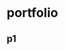 # portfolio


## p1
<script src="https://cdn.plot.ly/plotly-latest.min.js"></script>


<div>                            <div id="f67f7095-2588-4f77-9ba5-ac5ad8dfedf2" class="plotly-graph-div" style="height:100%; width:100%;"></div>            <script type="text/javascript">                                    window.PLOTLYENV=window.PLOTLYENV || {};                                    if (document.getElementById("f67f7095-2588-4f77-9ba5-ac5ad8dfedf2")) {                    Plotly.newPlot(                        "f67f7095-2588-4f77-9ba5-ac5ad8dfedf2",                        [{"alignmentgroup":"True","bingroup":"x","hovertemplate":"YEAR=90<br>STRSTATE=%{x}<br>count=%{y}<extra></extra>","legendgroup":"","marker":{"color":"#636efa","pattern":{"shape":""}},"name":"","offsetgroup":"","orientation":"v","showlegend":false,"x":["AL"],"xaxis":"x","yaxis":"y","type":"histogram"}],                        {"barmode":"relative","legend":{"tracegroupgap":0},"sliders":[{"active":0,"currentvalue":{"prefix":"YEAR="},"len":0.9,"pad":{"b":10,"t":60},"steps":[{"args":[["90"],{"frame":{"duration":0,"redraw":true},"mode":"immediate","fromcurrent":true,"transition":{"duration":0,"easing":"linear"}}],"label":"90","method":"animate"},{"args":[["81"],{"frame":{"duration":0,"redraw":true},"mode":"immediate","fromcurrent":true,"transition":{"duration":0,"easing":"linear"}}],"label":"81","method":"animate"},{"args":[["55"],{"frame":{"duration":0,"redraw":true},"mode":"immediate","fromcurrent":true,"transition":{"duration":0,"easing":"linear"}}],"label":"55","method":"animate"},{"args":[["159"],{"frame":{"duration":0,"redraw":true},"mode":"immediate","fromcurrent":true,"transition":{"duration":0,"easing":"linear"}}],"label":"159","method":"animate"},{"args":[["56"],{"frame":{"duration":0,"redraw":true},"mode":"immediate","fromcurrent":true,"transition":{"duration":0,"easing":"linear"}}],"label":"56","method":"animate"},{"args":[["8"],{"frame":{"duration":0,"redraw":true},"mode":"immediate","fromcurrent":true,"transition":{"duration":0,"easing":"linear"}}],"label":"8","method":"animate"},{"args":[["175"],{"frame":{"duration":0,"redraw":true},"mode":"immediate","fromcurrent":true,"transition":{"duration":0,"easing":"linear"}}],"label":"175","method":"animate"},{"args":[["114"],{"frame":{"duration":0,"redraw":true},"mode":"immediate","fromcurrent":true,"transition":{"duration":0,"easing":"linear"}}],"label":"114","method":"animate"},{"args":[["17"],{"frame":{"duration":0,"redraw":true},"mode":"immediate","fromcurrent":true,"transition":{"duration":0,"easing":"linear"}}],"label":"17","method":"animate"},{"args":[["130"],{"frame":{"duration":0,"redraw":true},"mode":"immediate","fromcurrent":true,"transition":{"duration":0,"easing":"linear"}}],"label":"130","method":"animate"},{"args":[["88"],{"frame":{"duration":0,"redraw":true},"mode":"immediate","fromcurrent":true,"transition":{"duration":0,"easing":"linear"}}],"label":"88","method":"animate"},{"args":[["53"],{"frame":{"duration":0,"redraw":true},"mode":"immediate","fromcurrent":true,"transition":{"duration":0,"easing":"linear"}}],"label":"53","method":"animate"},{"args":[["83"],{"frame":{"duration":0,"redraw":true},"mode":"immediate","fromcurrent":true,"transition":{"duration":0,"easing":"linear"}}],"label":"83","method":"animate"},{"args":[["41"],{"frame":{"duration":0,"redraw":true},"mode":"immediate","fromcurrent":true,"transition":{"duration":0,"easing":"linear"}}],"label":"41","method":"animate"},{"args":[["77"],{"frame":{"duration":0,"redraw":true},"mode":"immediate","fromcurrent":true,"transition":{"duration":0,"easing":"linear"}}],"label":"77","method":"animate"},{"args":[["52"],{"frame":{"duration":0,"redraw":true},"mode":"immediate","fromcurrent":true,"transition":{"duration":0,"easing":"linear"}}],"label":"52","method":"animate"},{"args":[["117"],{"frame":{"duration":0,"redraw":true},"mode":"immediate","fromcurrent":true,"transition":{"duration":0,"easing":"linear"}}],"label":"117","method":"animate"},{"args":[["65"],{"frame":{"duration":0,"redraw":true},"mode":"immediate","fromcurrent":true,"transition":{"duration":0,"easing":"linear"}}],"label":"65","method":"animate"},{"args":[["11"],{"frame":{"duration":0,"redraw":true},"mode":"immediate","fromcurrent":true,"transition":{"duration":0,"easing":"linear"}}],"label":"11","method":"animate"},{"args":[["112"],{"frame":{"duration":0,"redraw":true},"mode":"immediate","fromcurrent":true,"transition":{"duration":0,"easing":"linear"}}],"label":"112","method":"animate"},{"args":[["26"],{"frame":{"duration":0,"redraw":true},"mode":"immediate","fromcurrent":true,"transition":{"duration":0,"easing":"linear"}}],"label":"26","method":"animate"},{"args":[["29"],{"frame":{"duration":0,"redraw":true},"mode":"immediate","fromcurrent":true,"transition":{"duration":0,"easing":"linear"}}],"label":"29","method":"animate"},{"args":[["23"],{"frame":{"duration":0,"redraw":true},"mode":"immediate","fromcurrent":true,"transition":{"duration":0,"easing":"linear"}}],"label":"23","method":"animate"},{"args":[["124"],{"frame":{"duration":0,"redraw":true},"mode":"immediate","fromcurrent":true,"transition":{"duration":0,"easing":"linear"}}],"label":"124","method":"animate"},{"args":[["82"],{"frame":{"duration":0,"redraw":true},"mode":"immediate","fromcurrent":true,"transition":{"duration":0,"easing":"linear"}}],"label":"82","method":"animate"},{"args":[["116"],{"frame":{"duration":0,"redraw":true},"mode":"immediate","fromcurrent":true,"transition":{"duration":0,"easing":"linear"}}],"label":"116","method":"animate"},{"args":[["63"],{"frame":{"duration":0,"redraw":true},"mode":"immediate","fromcurrent":true,"transition":{"duration":0,"easing":"linear"}}],"label":"63","method":"animate"},{"args":[["97"],{"frame":{"duration":0,"redraw":true},"mode":"immediate","fromcurrent":true,"transition":{"duration":0,"easing":"linear"}}],"label":"97","method":"animate"},{"args":[["315"],{"frame":{"duration":0,"redraw":true},"mode":"immediate","fromcurrent":true,"transition":{"duration":0,"easing":"linear"}}],"label":"315","method":"animate"},{"args":[["28"],{"frame":{"duration":0,"redraw":true},"mode":"immediate","fromcurrent":true,"transition":{"duration":0,"easing":"linear"}}],"label":"28","method":"animate"},{"args":[["39"],{"frame":{"duration":0,"redraw":true},"mode":"immediate","fromcurrent":true,"transition":{"duration":0,"easing":"linear"}}],"label":"39","method":"animate"},{"args":[["32"],{"frame":{"duration":0,"redraw":true},"mode":"immediate","fromcurrent":true,"transition":{"duration":0,"easing":"linear"}}],"label":"32","method":"animate"},{"args":[["9"],{"frame":{"duration":0,"redraw":true},"mode":"immediate","fromcurrent":true,"transition":{"duration":0,"easing":"linear"}}],"label":"9","method":"animate"}],"x":0.1,"xanchor":"left","y":0,"yanchor":"top"}],"template":{"data":{"barpolar":[{"marker":{"line":{"color":"#E5ECF6","width":0.5},"pattern":{"fillmode":"overlay","size":10,"solidity":0.2}},"type":"barpolar"}],"bar":[{"error_x":{"color":"#2a3f5f"},"error_y":{"color":"#2a3f5f"},"marker":{"line":{"color":"#E5ECF6","width":0.5},"pattern":{"fillmode":"overlay","size":10,"solidity":0.2}},"type":"bar"}],"carpet":[{"aaxis":{"endlinecolor":"#2a3f5f","gridcolor":"white","linecolor":"white","minorgridcolor":"white","startlinecolor":"#2a3f5f"},"baxis":{"endlinecolor":"#2a3f5f","gridcolor":"white","linecolor":"white","minorgridcolor":"white","startlinecolor":"#2a3f5f"},"type":"carpet"}],"choropleth":[{"colorbar":{"outlinewidth":0,"ticks":""},"type":"choropleth"}],"contourcarpet":[{"colorbar":{"outlinewidth":0,"ticks":""},"type":"contourcarpet"}],"contour":[{"colorbar":{"outlinewidth":0,"ticks":""},"colorscale":[[0.0,"#0d0887"],[0.1111111111111111,"#46039f"],[0.2222222222222222,"#7201a8"],[0.3333333333333333,"#9c179e"],[0.4444444444444444,"#bd3786"],[0.5555555555555556,"#d8576b"],[0.6666666666666666,"#ed7953"],[0.7777777777777778,"#fb9f3a"],[0.8888888888888888,"#fdca26"],[1.0,"#f0f921"]],"type":"contour"}],"heatmapgl":[{"colorbar":{"outlinewidth":0,"ticks":""},"colorscale":[[0.0,"#0d0887"],[0.1111111111111111,"#46039f"],[0.2222222222222222,"#7201a8"],[0.3333333333333333,"#9c179e"],[0.4444444444444444,"#bd3786"],[0.5555555555555556,"#d8576b"],[0.6666666666666666,"#ed7953"],[0.7777777777777778,"#fb9f3a"],[0.8888888888888888,"#fdca26"],[1.0,"#f0f921"]],"type":"heatmapgl"}],"heatmap":[{"colorbar":{"outlinewidth":0,"ticks":""},"colorscale":[[0.0,"#0d0887"],[0.1111111111111111,"#46039f"],[0.2222222222222222,"#7201a8"],[0.3333333333333333,"#9c179e"],[0.4444444444444444,"#bd3786"],[0.5555555555555556,"#d8576b"],[0.6666666666666666,"#ed7953"],[0.7777777777777778,"#fb9f3a"],[0.8888888888888888,"#fdca26"],[1.0,"#f0f921"]],"type":"heatmap"}],"histogram2dcontour":[{"colorbar":{"outlinewidth":0,"ticks":""},"colorscale":[[0.0,"#0d0887"],[0.1111111111111111,"#46039f"],[0.2222222222222222,"#7201a8"],[0.3333333333333333,"#9c179e"],[0.4444444444444444,"#bd3786"],[0.5555555555555556,"#d8576b"],[0.6666666666666666,"#ed7953"],[0.7777777777777778,"#fb9f3a"],[0.8888888888888888,"#fdca26"],[1.0,"#f0f921"]],"type":"histogram2dcontour"}],"histogram2d":[{"colorbar":{"outlinewidth":0,"ticks":""},"colorscale":[[0.0,"#0d0887"],[0.1111111111111111,"#46039f"],[0.2222222222222222,"#7201a8"],[0.3333333333333333,"#9c179e"],[0.4444444444444444,"#bd3786"],[0.5555555555555556,"#d8576b"],[0.6666666666666666,"#ed7953"],[0.7777777777777778,"#fb9f3a"],[0.8888888888888888,"#fdca26"],[1.0,"#f0f921"]],"type":"histogram2d"}],"histogram":[{"marker":{"pattern":{"fillmode":"overlay","size":10,"solidity":0.2}},"type":"histogram"}],"mesh3d":[{"colorbar":{"outlinewidth":0,"ticks":""},"type":"mesh3d"}],"parcoords":[{"line":{"colorbar":{"outlinewidth":0,"ticks":""}},"type":"parcoords"}],"pie":[{"automargin":true,"type":"pie"}],"scatter3d":[{"line":{"colorbar":{"outlinewidth":0,"ticks":""}},"marker":{"colorbar":{"outlinewidth":0,"ticks":""}},"type":"scatter3d"}],"scattercarpet":[{"marker":{"colorbar":{"outlinewidth":0,"ticks":""}},"type":"scattercarpet"}],"scattergeo":[{"marker":{"colorbar":{"outlinewidth":0,"ticks":""}},"type":"scattergeo"}],"scattergl":[{"marker":{"colorbar":{"outlinewidth":0,"ticks":""}},"type":"scattergl"}],"scattermapbox":[{"marker":{"colorbar":{"outlinewidth":0,"ticks":""}},"type":"scattermapbox"}],"scatterpolargl":[{"marker":{"colorbar":{"outlinewidth":0,"ticks":""}},"type":"scatterpolargl"}],"scatterpolar":[{"marker":{"colorbar":{"outlinewidth":0,"ticks":""}},"type":"scatterpolar"}],"scatter":[{"fillpattern":{"fillmode":"overlay","size":10,"solidity":0.2},"type":"scatter"}],"scatterternary":[{"marker":{"colorbar":{"outlinewidth":0,"ticks":""}},"type":"scatterternary"}],"surface":[{"colorbar":{"outlinewidth":0,"ticks":""},"colorscale":[[0.0,"#0d0887"],[0.1111111111111111,"#46039f"],[0.2222222222222222,"#7201a8"],[0.3333333333333333,"#9c179e"],[0.4444444444444444,"#bd3786"],[0.5555555555555556,"#d8576b"],[0.6666666666666666,"#ed7953"],[0.7777777777777778,"#fb9f3a"],[0.8888888888888888,"#fdca26"],[1.0,"#f0f921"]],"type":"surface"}],"table":[{"cells":{"fill":{"color":"#EBF0F8"},"line":{"color":"white"}},"header":{"fill":{"color":"#C8D4E3"},"line":{"color":"white"}},"type":"table"}]},"layout":{"annotationdefaults":{"arrowcolor":"#2a3f5f","arrowhead":0,"arrowwidth":1},"autotypenumbers":"strict","coloraxis":{"colorbar":{"outlinewidth":0,"ticks":""}},"colorscale":{"diverging":[[0,"#8e0152"],[0.1,"#c51b7d"],[0.2,"#de77ae"],[0.3,"#f1b6da"],[0.4,"#fde0ef"],[0.5,"#f7f7f7"],[0.6,"#e6f5d0"],[0.7,"#b8e186"],[0.8,"#7fbc41"],[0.9,"#4d9221"],[1,"#276419"]],"sequential":[[0.0,"#0d0887"],[0.1111111111111111,"#46039f"],[0.2222222222222222,"#7201a8"],[0.3333333333333333,"#9c179e"],[0.4444444444444444,"#bd3786"],[0.5555555555555556,"#d8576b"],[0.6666666666666666,"#ed7953"],[0.7777777777777778,"#fb9f3a"],[0.8888888888888888,"#fdca26"],[1.0,"#f0f921"]],"sequentialminus":[[0.0,"#0d0887"],[0.1111111111111111,"#46039f"],[0.2222222222222222,"#7201a8"],[0.3333333333333333,"#9c179e"],[0.4444444444444444,"#bd3786"],[0.5555555555555556,"#d8576b"],[0.6666666666666666,"#ed7953"],[0.7777777777777778,"#fb9f3a"],[0.8888888888888888,"#fdca26"],[1.0,"#f0f921"]]},"colorway":["#636efa","#EF553B","#00cc96","#ab63fa","#FFA15A","#19d3f3","#FF6692","#B6E880","#FF97FF","#FECB52"],"font":{"color":"#2a3f5f"},"geo":{"bgcolor":"white","lakecolor":"white","landcolor":"#E5ECF6","showlakes":true,"showland":true,"subunitcolor":"white"},"hoverlabel":{"align":"left"},"hovermode":"closest","mapbox":{"style":"light"},"paper_bgcolor":"white","plot_bgcolor":"#E5ECF6","polar":{"angularaxis":{"gridcolor":"white","linecolor":"white","ticks":""},"bgcolor":"#E5ECF6","radialaxis":{"gridcolor":"white","linecolor":"white","ticks":""}},"scene":{"xaxis":{"backgroundcolor":"#E5ECF6","gridcolor":"white","gridwidth":2,"linecolor":"white","showbackground":true,"ticks":"","zerolinecolor":"white"},"yaxis":{"backgroundcolor":"#E5ECF6","gridcolor":"white","gridwidth":2,"linecolor":"white","showbackground":true,"ticks":"","zerolinecolor":"white"},"zaxis":{"backgroundcolor":"#E5ECF6","gridcolor":"white","gridwidth":2,"linecolor":"white","showbackground":true,"ticks":"","zerolinecolor":"white"}},"shapedefaults":{"line":{"color":"#2a3f5f"}},"ternary":{"aaxis":{"gridcolor":"white","linecolor":"white","ticks":""},"baxis":{"gridcolor":"white","linecolor":"white","ticks":""},"bgcolor":"#E5ECF6","caxis":{"gridcolor":"white","linecolor":"white","ticks":""}},"title":{"x":0.05},"xaxis":{"automargin":true,"gridcolor":"white","linecolor":"white","ticks":"","title":{"standoff":15},"zerolinecolor":"white","zerolinewidth":2},"yaxis":{"automargin":true,"gridcolor":"white","linecolor":"white","ticks":"","title":{"standoff":15},"zerolinecolor":"white","zerolinewidth":2}}},"title":{"text":"Store distribution of each states over Time"},"updatemenus":[{"buttons":[{"args":[null,{"frame":{"duration":500,"redraw":true},"mode":"immediate","fromcurrent":true,"transition":{"duration":500,"easing":"linear"}}],"label":"&#9654;","method":"animate"},{"args":[[null],{"frame":{"duration":0,"redraw":true},"mode":"immediate","fromcurrent":true,"transition":{"duration":0,"easing":"linear"}}],"label":"&#9724;","method":"animate"}],"direction":"left","pad":{"r":10,"t":70},"showactive":false,"type":"buttons","x":0.1,"xanchor":"right","y":0,"yanchor":"top"}],"xaxis":{"anchor":"y","domain":[0.0,1.0],"range":[0,20],"title":{"text":"STRSTATE"}},"yaxis":{"anchor":"x","domain":[0.0,1.0],"range":[0,40],"title":{"text":"count"}}},                        {"responsive": true}                    ).then(function(){
                            Plotly.addFrames('f67f7095-2588-4f77-9ba5-ac5ad8dfedf2', [{"data":[{"alignmentgroup":"True","bingroup":"x","hovertemplate":"YEAR=90<br>STRSTATE=%{x}<br>count=%{y}<extra></extra>","legendgroup":"","marker":{"color":"#636efa","pattern":{"shape":""}},"name":"","offsetgroup":"","orientation":"v","showlegend":false,"x":["AL"],"xaxis":"x","yaxis":"y","type":"histogram"}],"name":"90"},{"data":[{"alignmentgroup":"True","bingroup":"x","hovertemplate":"YEAR=81<br>STRSTATE=%{x}<br>count=%{y}<extra></extra>","legendgroup":"","marker":{"color":"#636efa","pattern":{"shape":""}},"name":"","offsetgroup":"","orientation":"v","showlegend":false,"x":["AR","KY","VA"],"xaxis":"x","yaxis":"y","type":"histogram"}],"name":"81"},{"data":[{"alignmentgroup":"True","bingroup":"x","hovertemplate":"YEAR=55<br>STRSTATE=%{x}<br>count=%{y}<extra></extra>","legendgroup":"","marker":{"color":"#636efa","pattern":{"shape":""}},"name":"","offsetgroup":"","orientation":"v","showlegend":false,"x":["AZ","IA"],"xaxis":"x","yaxis":"y","type":"histogram"}],"name":"55"},{"data":[{"alignmentgroup":"True","bingroup":"x","hovertemplate":"YEAR=159<br>STRSTATE=%{x}<br>count=%{y}<extra></extra>","legendgroup":"","marker":{"color":"#636efa","pattern":{"shape":""}},"name":"","offsetgroup":"","orientation":"v","showlegend":false,"x":["CA"],"xaxis":"x","yaxis":"y","type":"histogram"}],"name":"159"},{"data":[{"alignmentgroup":"True","bingroup":"x","hovertemplate":"YEAR=56<br>STRSTATE=%{x}<br>count=%{y}<extra></extra>","legendgroup":"","marker":{"color":"#636efa","pattern":{"shape":""}},"name":"","offsetgroup":"","orientation":"v","showlegend":false,"x":["CO"],"xaxis":"x","yaxis":"y","type":"histogram"}],"name":"56"},{"data":[{"alignmentgroup":"True","bingroup":"x","hovertemplate":"YEAR=8<br>STRSTATE=%{x}<br>count=%{y}<extra></extra>","legendgroup":"","marker":{"color":"#636efa","pattern":{"shape":""}},"name":"","offsetgroup":"","orientation":"v","showlegend":false,"x":["DE","ND"],"xaxis":"x","yaxis":"y","type":"histogram"}],"name":"8"},{"data":[{"alignmentgroup":"True","bingroup":"x","hovertemplate":"YEAR=175<br>STRSTATE=%{x}<br>count=%{y}<extra></extra>","legendgroup":"","marker":{"color":"#636efa","pattern":{"shape":""}},"name":"","offsetgroup":"","orientation":"v","showlegend":false,"x":["FL"],"xaxis":"x","yaxis":"y","type":"histogram"}],"name":"175"},{"data":[{"alignmentgroup":"True","bingroup":"x","hovertemplate":"YEAR=114<br>STRSTATE=%{x}<br>count=%{y}<extra></extra>","legendgroup":"","marker":{"color":"#636efa","pattern":{"shape":""}},"name":"","offsetgroup":"","orientation":"v","showlegend":false,"x":["GA"],"xaxis":"x","yaxis":"y","type":"histogram"}],"name":"114"},{"data":[{"alignmentgroup":"True","bingroup":"x","hovertemplate":"YEAR=17<br>STRSTATE=%{x}<br>count=%{y}<extra></extra>","legendgroup":"","marker":{"color":"#636efa","pattern":{"shape":""}},"name":"","offsetgroup":"","orientation":"v","showlegend":false,"x":["ID"],"xaxis":"x","yaxis":"y","type":"histogram"}],"name":"17"},{"data":[{"alignmentgroup":"True","bingroup":"x","hovertemplate":"YEAR=130<br>STRSTATE=%{x}<br>count=%{y}<extra></extra>","legendgroup":"","marker":{"color":"#636efa","pattern":{"shape":""}},"name":"","offsetgroup":"","orientation":"v","showlegend":false,"x":["IL"],"xaxis":"x","yaxis":"y","type":"histogram"}],"name":"130"},{"data":[{"alignmentgroup":"True","bingroup":"x","hovertemplate":"YEAR=88<br>STRSTATE=%{x}<br>count=%{y}<extra></extra>","legendgroup":"","marker":{"color":"#636efa","pattern":{"shape":""}},"name":"","offsetgroup":"","orientation":"v","showlegend":false,"x":["IN"],"xaxis":"x","yaxis":"y","type":"histogram"}],"name":"88"},{"data":[{"alignmentgroup":"True","bingroup":"x","hovertemplate":"YEAR=53<br>STRSTATE=%{x}<br>count=%{y}<extra></extra>","legendgroup":"","marker":{"color":"#636efa","pattern":{"shape":""}},"name":"","offsetgroup":"","orientation":"v","showlegend":false,"x":["KS"],"xaxis":"x","yaxis":"y","type":"histogram"}],"name":"53"},{"data":[{"alignmentgroup":"True","bingroup":"x","hovertemplate":"YEAR=83<br>STRSTATE=%{x}<br>count=%{y}<extra></extra>","legendgroup":"","marker":{"color":"#636efa","pattern":{"shape":""}},"name":"","offsetgroup":"","orientation":"v","showlegend":false,"x":["LA","NY"],"xaxis":"x","yaxis":"y","type":"histogram"}],"name":"83"},{"data":[{"alignmentgroup":"True","bingroup":"x","hovertemplate":"YEAR=41<br>STRSTATE=%{x}<br>count=%{y}<extra></extra>","legendgroup":"","marker":{"color":"#636efa","pattern":{"shape":""}},"name":"","offsetgroup":"","orientation":"v","showlegend":false,"x":["MD"],"xaxis":"x","yaxis":"y","type":"histogram"}],"name":"41"},{"data":[{"alignmentgroup":"True","bingroup":"x","hovertemplate":"YEAR=77<br>STRSTATE=%{x}<br>count=%{y}<extra></extra>","legendgroup":"","marker":{"color":"#636efa","pattern":{"shape":""}},"name":"","offsetgroup":"","orientation":"v","showlegend":false,"x":["MI","WI"],"xaxis":"x","yaxis":"y","type":"histogram"}],"name":"77"},{"data":[{"alignmentgroup":"True","bingroup":"x","hovertemplate":"YEAR=52<br>STRSTATE=%{x}<br>count=%{y}<extra></extra>","legendgroup":"","marker":{"color":"#636efa","pattern":{"shape":""}},"name":"","offsetgroup":"","orientation":"v","showlegend":false,"x":["MN"],"xaxis":"x","yaxis":"y","type":"histogram"}],"name":"52"},{"data":[{"alignmentgroup":"True","bingroup":"x","hovertemplate":"YEAR=117<br>STRSTATE=%{x}<br>count=%{y}<extra></extra>","legendgroup":"","marker":{"color":"#636efa","pattern":{"shape":""}},"name":"","offsetgroup":"","orientation":"v","showlegend":false,"x":["MO"],"xaxis":"x","yaxis":"y","type":"histogram"}],"name":"117"},{"data":[{"alignmentgroup":"True","bingroup":"x","hovertemplate":"YEAR=65<br>STRSTATE=%{x}<br>count=%{y}<extra></extra>","legendgroup":"","marker":{"color":"#636efa","pattern":{"shape":""}},"name":"","offsetgroup":"","orientation":"v","showlegend":false,"x":["MS"],"xaxis":"x","yaxis":"y","type":"histogram"}],"name":"65"},{"data":[{"alignmentgroup":"True","bingroup":"x","hovertemplate":"YEAR=11<br>STRSTATE=%{x}<br>count=%{y}<extra></extra>","legendgroup":"","marker":{"color":"#636efa","pattern":{"shape":""}},"name":"","offsetgroup":"","orientation":"v","showlegend":false,"x":["MT","SD"],"xaxis":"x","yaxis":"y","type":"histogram"}],"name":"11"},{"data":[{"alignmentgroup":"True","bingroup":"x","hovertemplate":"YEAR=112<br>STRSTATE=%{x}<br>count=%{y}<extra></extra>","legendgroup":"","marker":{"color":"#636efa","pattern":{"shape":""}},"name":"","offsetgroup":"","orientation":"v","showlegend":false,"x":["NC"],"xaxis":"x","yaxis":"y","type":"histogram"}],"name":"112"},{"data":[{"alignmentgroup":"True","bingroup":"x","hovertemplate":"YEAR=26<br>STRSTATE=%{x}<br>count=%{y}<extra></extra>","legendgroup":"","marker":{"color":"#636efa","pattern":{"shape":""}},"name":"","offsetgroup":"","orientation":"v","showlegend":false,"x":["NE"],"xaxis":"x","yaxis":"y","type":"histogram"}],"name":"26"},{"data":[{"alignmentgroup":"True","bingroup":"x","hovertemplate":"YEAR=29<br>STRSTATE=%{x}<br>count=%{y}<extra></extra>","legendgroup":"","marker":{"color":"#636efa","pattern":{"shape":""}},"name":"","offsetgroup":"","orientation":"v","showlegend":false,"x":["NM","OR"],"xaxis":"x","yaxis":"y","type":"histogram"}],"name":"29"},{"data":[{"alignmentgroup":"True","bingroup":"x","hovertemplate":"YEAR=23<br>STRSTATE=%{x}<br>count=%{y}<extra></extra>","legendgroup":"","marker":{"color":"#636efa","pattern":{"shape":""}},"name":"","offsetgroup":"","orientation":"v","showlegend":false,"x":["NV"],"xaxis":"x","yaxis":"y","type":"histogram"}],"name":"23"},{"data":[{"alignmentgroup":"True","bingroup":"x","hovertemplate":"YEAR=124<br>STRSTATE=%{x}<br>count=%{y}<extra></extra>","legendgroup":"","marker":{"color":"#636efa","pattern":{"shape":""}},"name":"","offsetgroup":"","orientation":"v","showlegend":false,"x":["OH"],"xaxis":"x","yaxis":"y","type":"histogram"}],"name":"124"},{"data":[{"alignmentgroup":"True","bingroup":"x","hovertemplate":"YEAR=82<br>STRSTATE=%{x}<br>count=%{y}<extra></extra>","legendgroup":"","marker":{"color":"#636efa","pattern":{"shape":""}},"name":"","offsetgroup":"","orientation":"v","showlegend":false,"x":["OK"],"xaxis":"x","yaxis":"y","type":"histogram"}],"name":"82"},{"data":[{"alignmentgroup":"True","bingroup":"x","hovertemplate":"YEAR=116<br>STRSTATE=%{x}<br>count=%{y}<extra></extra>","legendgroup":"","marker":{"color":"#636efa","pattern":{"shape":""}},"name":"","offsetgroup":"","orientation":"v","showlegend":false,"x":["PA"],"xaxis":"x","yaxis":"y","type":"histogram"}],"name":"116"},{"data":[{"alignmentgroup":"True","bingroup":"x","hovertemplate":"YEAR=63<br>STRSTATE=%{x}<br>count=%{y}<extra></extra>","legendgroup":"","marker":{"color":"#636efa","pattern":{"shape":""}},"name":"","offsetgroup":"","orientation":"v","showlegend":false,"x":["SC"],"xaxis":"x","yaxis":"y","type":"histogram"}],"name":"63"},{"data":[{"alignmentgroup":"True","bingroup":"x","hovertemplate":"YEAR=97<br>STRSTATE=%{x}<br>count=%{y}<extra></extra>","legendgroup":"","marker":{"color":"#636efa","pattern":{"shape":""}},"name":"","offsetgroup":"","orientation":"v","showlegend":false,"x":["TN"],"xaxis":"x","yaxis":"y","type":"histogram"}],"name":"97"},{"data":[{"alignmentgroup":"True","bingroup":"x","hovertemplate":"YEAR=315<br>STRSTATE=%{x}<br>count=%{y}<extra></extra>","legendgroup":"","marker":{"color":"#636efa","pattern":{"shape":""}},"name":"","offsetgroup":"","orientation":"v","showlegend":false,"x":["TX"],"xaxis":"x","yaxis":"y","type":"histogram"}],"name":"315"},{"data":[{"alignmentgroup":"True","bingroup":"x","hovertemplate":"YEAR=28<br>STRSTATE=%{x}<br>count=%{y}<extra></extra>","legendgroup":"","marker":{"color":"#636efa","pattern":{"shape":""}},"name":"","offsetgroup":"","orientation":"v","showlegend":false,"x":["UT"],"xaxis":"x","yaxis":"y","type":"histogram"}],"name":"28"},{"data":[{"alignmentgroup":"True","bingroup":"x","hovertemplate":"YEAR=39<br>STRSTATE=%{x}<br>count=%{y}<extra></extra>","legendgroup":"","marker":{"color":"#636efa","pattern":{"shape":""}},"name":"","offsetgroup":"","orientation":"v","showlegend":false,"x":["WA"],"xaxis":"x","yaxis":"y","type":"histogram"}],"name":"39"},{"data":[{"alignmentgroup":"True","bingroup":"x","hovertemplate":"YEAR=32<br>STRSTATE=%{x}<br>count=%{y}<extra></extra>","legendgroup":"","marker":{"color":"#636efa","pattern":{"shape":""}},"name":"","offsetgroup":"","orientation":"v","showlegend":false,"x":["WV"],"xaxis":"x","yaxis":"y","type":"histogram"}],"name":"32"},{"data":[{"alignmentgroup":"True","bingroup":"x","hovertemplate":"YEAR=9<br>STRSTATE=%{x}<br>count=%{y}<extra></extra>","legendgroup":"","marker":{"color":"#636efa","pattern":{"shape":""}},"name":"","offsetgroup":"","orientation":"v","showlegend":false,"x":["WY"],"xaxis":"x","yaxis":"y","type":"histogram"}],"name":"9"}]);
                        }).then(function(){
                            Plotly.animate('f67f7095-2588-4f77-9ba5-ac5ad8dfedf2', null);
                        })                };                            </script>        </div>
                        
                        
## p2
